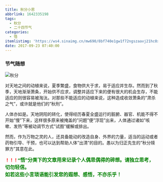 ```yaml
---
title: 秋分小思
abbrlink: 1642335198
tags:
  - 秋分
  - 二十四节气
categories:
  - 悟
itemlistimg: 'https://ws4.sinaimg.cn/mw690/8bf740e1gw1f72ngszaavj21hc0xc4ns.jpg'
date: 2017-09-23 07:40:00
---
```

### 节气随想
![秋分](https://ws4.sinaimg.cn/mw690/8bf740e1gw1f72ngszaavj21hc0xc4ns.jpg)  

对天地之间的动植来说，夏季繁盛，食物供大于求，易于适应并生存。然而到了秋季，天地渐渐萧条，开始供不应求，调整并适应下来的便有很大的机会生存，不能适应的则很容易被淘汰。对那些不能适应的动植来说，这种造成收敛萧条的”肃杀之气”，或许就是他们的”秋刑”。  

人体亦如是。天地阴阳的转化，使得经历春夏全盛运行的脏腑、器官、机能不得不开始”慢”下来，这样很多原来被掩盖的”问题”便”浮现”出来，人体通过诸如”咳嗽、发热”等被动调节方式”试图”缓解或排出。  

然而，作为万物之灵的人，还具备能动的改造自身、外界的力量，适当的运动或者药物引导、干预，也可以达到帮助人体”出清”的目的。愚以为归正先生的”秋分赎罪方”其意在此。  



**<font color=red>！！！</font><font color=green face=微软雅黑 size=3>“悟”分类下的文章用来记录个人偶思偶得的碎想。请独立思考，切勿轻信。  
如若这些小言琐语能引发您的遐想、感悟，不亦乐乎！</font>**